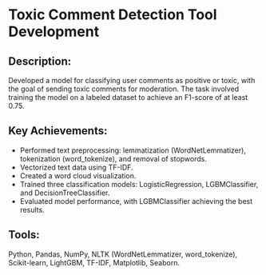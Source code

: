 # Toxic Comment Detection Tool Development  

## Description:  
Developed a model for classifying user comments as positive or toxic, with the goal of sending toxic comments for moderation. The task involved training the model on a labeled dataset to achieve an F1-score of at least 0.75.  

## Key Achievements:  
- Performed text preprocessing: lemmatization (WordNetLemmatizer), tokenization (word_tokenize), and removal of stopwords.  
- Vectorized text data using TF-IDF.  
- Created a word cloud visualization.  
- Trained three classification models: LogisticRegression, LGBMClassifier, and DecisionTreeClassifier.  
- Evaluated model performance, with LGBMClassifier achieving the best results.  

## Tools:  
Python, Pandas, NumPy, NLTK (WordNetLemmatizer, word_tokenize), Scikit-learn, LightGBM, TF-IDF, Matplotlib, Seaborn.
